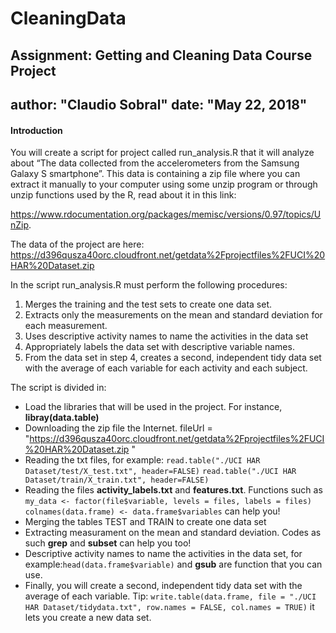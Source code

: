 # CleaningData
 Assignment: Getting and Cleaning Data Course Project
---
author: "Claudio  Sobral"
date: "May 22, 2018"
---
#### Introduction

You will create a script for project called run_analysis.R that it will analyze about “The data collected from the accelerometers from the Samsung Galaxy S smartphone”. 
This data is containing a zip file where you can extract it manually to your computer using some unzip program or through unzip functions used by the R, read about it in this link:

https://www.rdocumentation.org/packages/memisc/versions/0.97/topics/UnZip.

The data of the project are here:
https://d396qusza40orc.cloudfront.net/getdata%2Fprojectfiles%2FUCI%20HAR%20Dataset.zip 

In the script run_analysis.R must perform the following procedures:

1.	Merges the training and the test sets to create one data set.
2.	Extracts only the measurements on the mean and standard deviation for each measurement. 
3.	Uses descriptive activity names to name the activities in the data set
4.	Appropriately labels the data set with descriptive variable names. 
5.	From the data set in step 4, creates a second, independent tidy data set with the average of each variable for each activity and each subject.

The script is divided in:

* Load the libraries that will be used in the project. For instance,          **libray(data.table)**
* Downloading the zip file the Internet.
   fileUrl = "https://d396qusza40orc.cloudfront.net/getdata%2Fprojectfiles%2FUCI%20HAR%20Dataset.zip "
* Reading the txt files, for example:
  `read.table("./UCI HAR Dataset/test/X_test.txt", header=FALSE)`
  `read.table("./UCI HAR Dataset/train/X_train.txt", header=FALSE)`
* Reading the files **activity_labels.txt** and **features.txt**. Functions    such as
   `my_data <- factor(file$variable, levels = files, labels = files)`
   `colnames(data.frame) <- data.frame$variables` can help you!
* Merging the tables TEST and TRAIN to create one data set
* Extracting measurament on the mean and standard deviation. Codes as such    **grep** and **subset** can help you too!
* Descriptive activity names to name the activities in the data set, for      example:`head(data.frame$variable)` and **gsub** are function that you can   use.
* Finally, you will create a second, independent tidy data set with the average of each variable. 
Tip: ```write.table(data.frame, file = "./UCI HAR Dataset/tidydata.txt", row.names = FALSE, col.names = TRUE)``` it lets you create a new data set.
